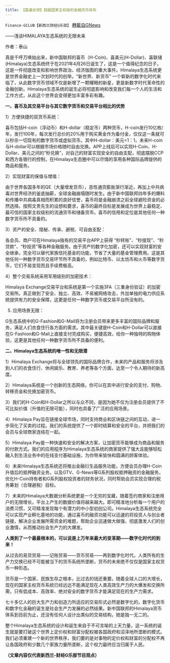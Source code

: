 ```yaml
---
title: 【喜遍全球】超越国家主权级的金融货币体系
---
```

`Finance-GCLUB【新西兰财经G乐部】` [轉載自GNews](https://gnews.org/zh-hans/1618508/)

——浅谈HIMALAYA生态系统的无限未来

作者：泰山

真是千呼万唤始出来，新中国联邦的喜币（H-Coin)、喜美元(H-Dollar)、喜联储(Himalaya)生态系统终于在2021年4月26日诞生了，这是一个值得纪念的日子，这是一件彻底改变和影响世界政治、经济版图的重大事件。Himalaya生态系统更是世界金融史上一次划时代的创举。“新世界、新货币” 一个崭新的数字化时代来临了，从此数字货币领域不仅是新增了一颗耀眼的新星，更是新数字时代革命性的金融创新。Himalaya生态系统的诞生必将彻底影响和改变我们每一个人的生活和工作方式，从此这个世界会变得更加丰富多彩有趣。

**一、喜币及其交易平台与其它数字货币和交易平台相比的优势**

1）方便快捷的双货币系统：

喜币包括H-coin（浮动币）和H-dollar（稳定币）两种货币，H-coin发行10亿枚/年，发行100年，每次发行总价的20%用于购买黄金作为备付金，仅仅这一条就可以秒杀一切现有的数字货币或虚拟货币。其中H-dollar：美元=1：1，未来H-coin与H-dollar可以根据市场价格随时自由兑换。APP上线后可以实现H-Coin、H-Dollar、美元之间的“秒兑换”，对自己的财富实现安全的自由支配，彻底摆脱CCP和西方各银行的控制，在Himalaya生态圈中可以尽情的享用各种国际品牌提供的商品和服务。

2）实现财富的保值与增值：

由于世界各国多年的QE（大量增发货币），恶性通货膨胀渐行渐近，再加上中共病毒对世界经济的釜底抽薪，全球金融崩塌随时发生。由于新中国联邦四年多的爆料和传播中共病毒真相而积累的良好信誉，喜币将是金融崩溃之前全球避险资金的必然选择。按照文贵先生的设想和要求，喜币的最终目标是发展成为世界上最稳定、最可信的国家主权级别的流通货币和储备货币。喜币的信用和定位是其他任何一种数字货币所不具备的。

3）资产的安全、隐秘、传承、避税、可自由支配：

各会员、商户可在Himalaya独有的交易平台APP上获得 “秒转账”、“秒提现”、“秒贷款”、“秒投资”等各种金融服务。由于资产的数字化加密，还可以实现财富的安全继承，完全可以替代家族信托基金的功能，节省了大量的基金管理费用。这是其他任何一种数字货币交易环节所不具备的，例如比特币、以太坊币和火币等数字货币，它们不易变现而且手续费极高。

4）整个交易系统采用军用级别的加密技术：

Himalaya Exchange交易平台和系统是第一个实施3FA（三重身份验证）的加密交易所。真正做到了安全、独立、高效、不易被网络攻击，外加单独的电力供应系统提供有力的安全保障，这更是任何一种数字货币或交易平台所没有的。

5) 应用场景无限：

G生态系统中的G-Fashion和G-Mall将为注册会员带来更多丰富的国际品牌和服务，满足人们衣食住行各方面的需求。其中最关键是H-Coin和H-Dollar可以直接在G-Fashion和G-Mall上直接支付完成购买，便捷高效，给你一种独特的购物体验，这更是其他任何一种数字货币所不具备的便利。

**二、Himalaya生态系统的唯一性和无限潜**

1）Himalaya Exchange将与全球领先的国际品牌合作，未来的产品和服务将涉及到人们的衣食住行、休闲娱乐、教育、养老等各个方面，达至一个令人期待的新高度。

2）Himalaya系统是一个创新的生态网络，你可以在其中进行安全的支付、购物、转移资金和兑换加密货币。

3）我们的H-Coin和H-Dollar之所以与众不同，是因为她不仅为注册会员提供了不可比拟价值（升值的无限可能），同时也具备了广泛的应用场景。

4）Himalaya Pay旨在链接全球市场，同时支持商业和区块链之间的互动，进一步简化了买卖的过程。我们的系统提供了一个即时结算和安全的平台，并把我们的会员与全球商家连结在一起。

5）Himalaya Pay是一种快速和安全的解决方案，让加密货币能够成为商品和服务的付款方式。我们的应用程序为Himalaya生态系统的商家提供了强大且能够轻松融入到生活业务中的在线支付基础设施，为你带来愉快和圆满的顾客体验。

6）未来Himalaya生态系统还将推出金融衍生品服务功能，方便会员办理H-Coin升值后的抵押融资业务，以及GTV、G-News等G系列股权抵押融资的金融服务，优化H-Coin持有者和G系列股权投资者的财务状况，同时帮助会员实现合理的税务筹划（合理避税）目标。

7）未来的Himalaya大数据分析系统更是一个无穷的宝藏，随着签约商家和注册用户的无限增长，平台上产生的数据价值将越来越大。即可精准地分析每一个用户的消费习惯，又可精准发现每个有潜力的中小型初创公司。Himalaya生态系统完全可以实现产业孵化基地的功能，通过喜币的融资功能可以迅速的将投资人与创业者链接，解决企业发展所需资金的难题，帮助企业迅速做大做强，彻底激发人们的创业激情，从而推动社会生产力的大爆发。

**人类到了一个最最根本的，可以说是上万年来最大的变革期——数字化时代的到来！**

从过去的易货贸易——记账贸易——货币贸易——再到数字化时代。人类所有的生产力交换已经不可能被当下的货币系统所垄断，货币的未来绝不仅仅是国家主权货币一种形态。

货币是一个国家、民族生存之根本，比过去的钱还重要。随着全球人口的大增长，现在的国家主权货币系统已经远远不能满足现在人类高效生产力的大爆发和交换所需，只有低成本、高效率、绝对安全的数字货币才能满足现在的生产力需求。

七十多亿人的巨大生产力和创造力所适应的交易形式必然是数字化的，数字化货币和数字化金融的诞生是社会生产力发展的必然结果。新中国联邦的Himalaya货币体系到目前为止，还没有任何人设计出类似的交易结构，她是独一无二的。

整个Himalaya生态系统的设计和诞生来自于不可言喻的上天力量，这一系统的诞生就是要打破这个世界上定价权和财富分配权被各国政府和沼泽地所垄断的模式。我们必须重建一个新的世界秩序，我们要的是对事物的定价权和财富的分配权不再让各国政府和少数几个家族力量所垄断，这个权力最终应当归属于人民。

**（文章内容仅代表新西兰-财经G乐部节目观点）**
